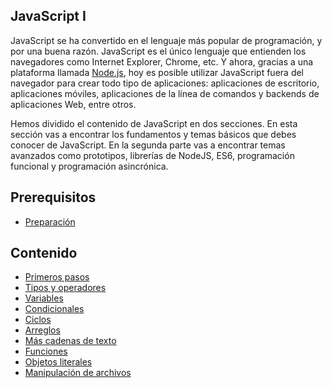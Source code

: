 ## JavaScript I

JavaScript se ha convertido en el lenguaje más popular de programación, y por una buena razón. JavaScript es el único lenguaje que entienden los navegadores como Internet Explorer, Chrome, etc. Y ahora, gracias a una plataforma llamada [Node.js](https://nodejs.org/en/), hoy es posible utilizar JavaScript fuera del navegador para crear todo tipo de aplicaciones: aplicaciones de escritorio, aplicaciones móviles, aplicaciones de la línea de comandos y backends de aplicaciones Web, entre otros.

Hemos dividido el contenido de JavaScript en dos secciones. En esta sección vas a encontrar los fundamentos y temas básicos que debes conocer de JavaScript. En la segunda parte vas a encontrar temas avanzados como prototipos, librerías de NodeJS, ES6, programación funcional y programación asincrónica.

## Prerequisitos

* [Preparación](prep/README.md)

## Contenido

* [Primeros pasos](1-primeros-pasos.md)
* [Tipos y operadores](2-tipos-y-operadores.md)
* [Variables](3-variables.md)
* [Condicionales](4-condicionales.md)
* [Ciclos](5-ciclos.md)
* [Arreglos](6-arreglos.md)
* [Más cadenas de texto](7-cadenas-de-texto.md)
* [Funciones](8-funciones.md)
* [Objetos literales](9-objetos-literales.md)
* [Manipulación de archivos](10-archivos.md)
